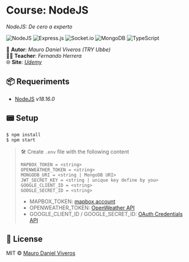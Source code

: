 # Course: NodeJS
*NodeJS: De cero a experto*  

![NodeJS][nodejs-badge]
![Express.js][expressjs-badge]
![Socket.io][socketio-badge]
![MongoDB][mongodb-badge]
![TypeScript][typescript-badge]


👤 **Autor**: *Mauro Daniel Viveros (TRY Ubbe)*  
👨‍🏫 **Teacher**: *Fernando Herrera*  
🌐 **Site**: *[Udemy][udemy-link]*  

## 📦 Requeriments
- [NodeJS][nodejs] _v18.16.0_

## 📟 Setup
```bash
$ npm install
$ npm start
```

> 🛠 Create `.env` file with the following content
> ```
> MAPBOX_TOKEN = <string>
> OPENWEATHER_TOKEN = <string>
> MONGODB_URI = <string | MongoDB URI>
> JWT_SECRET_KEY = <string | unique key define by you>
> GOOGLE_CLIENT_ID = <string>
> GOOGLE_SECRET_ID = <string>
> ```
> - MAPBOX_TOKEN: [mapbox account][mapbox-link]
> - OPENWEATHER_TOKEN: [OpenWeather API][openweather-link]
> - GOOGLE_CLIENT_ID / GOOGLE_SECRET_ID: [OAuth Credentials API][google_credentials-link]

## 📜 License
MIT © [Mauro Daniel Viveros][github-profile]


[nodejs-badge]: https://img.shields.io/badge/node.js-6DA55F?style=for-the-badge&logo=node.js&logoColor=white
[expressjs-badge]: https://img.shields.io/badge/express.js-%23404d59.svg?style=for-the-badge&logo=express&logoColor=%2361DAFB
[socketio-badge]: https://img.shields.io/badge/Socket.io-black?style=for-the-badge&logo=socket.io&badgeColor=010101
[mongodb-badge]: https://img.shields.io/badge/MongoDB-%234ea94b.svg?style=for-the-badge&logo=mongodb&logoColor=white
[typescript-badge]: https://img.shields.io/badge/typescript-%23007ACC.svg?style=for-the-badge&logo=typescript&logoColor=white
[udemy-link]: https://www.udemy.com/course/node-de-cero-a-experto
[github-profile]: https://github.com/maurodviveros
[nodejs]: https://nodejs.org
[mapbox-link]: https://account.mapbox.com/access-tokens
[openweather-link]: https://home.openweathermap.org/api_keys
[google_credentials-link]: https://console.cloud.google.com/apis/credentials
